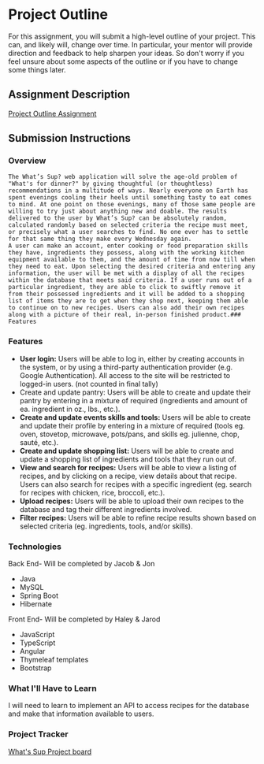 # Project Outline
For this assignment, you will submit a high-level outline of your project. This can, and likely will, change over time. In particular, your mentor will provide direction and feedback to help sharpen your ideas. So don't worry if you feel unsure about some aspects of the outline or if you have to change some things later.

## Assignment Description
[Project Outline Assignment](https://education.launchcode.org/liftoff/modules/assignments/project-outline)

## Submission Instructions

### Overview
	The What’s Sup? web application will solve the age-old problem of "What's for dinner?" by giving thoughtful (or thoughtless) recommendations in a multitude of ways. Nearly everyone on Earth has spent evenings cooling their heels until something tasty to eat comes to mind. At one point on those evenings, many of those same people are willing to try just about anything new and doable. The results delivered to the user by What’s Sup? can be absolutely random, calculated randomly based on selected criteria the recipe must meet, or precisely what a user searches to find. No one ever has to settle for that same thing they make every Wednesday again.
	A user can make an account, enter cooking or food preparation skills they have, ingredients they possess, along with the working kitchen equipment available to them, and the amount of time from now till when they need to eat. Upon selecting the desired criteria and entering any information, the user will be met with a display of all the recipes within the database that meets said criteria. If a user runs out of a	particular ingredient, they are able to click to swiftly remove it from their possessed ingredients and it will be added to a shopping list of items they are to get when they shop next, keeping them able to continue on to new recipes. Users can also add their own recipes along with a picture of their real, in-person finished product.### Features

### Features
- **User login:** Users will be able to log in, either by creating accounts in the system, or by using a third-party authentication provider (e.g. Google Authentication). All access to the site will be restricted to logged-in users. (not counted in final tally)
- Create and update pantry: Users will be able to create and update their pantry by entering in a mixture of required (ingredients and amount of ea. ingredient in oz., lbs., etc.).
- **Create and update events skills and tools:** Users will be able to create and update their profile by entering in a mixture of required (tools eg. oven, stovetop, microwave, pots/pans, and skills eg. julienne, chop, sauté, etc.).
- **Create and update shopping list:** Users will be able to create and update a shopping list of ingredients and tools that they run out of. 
- **View and search for recipes:** Users will be able to view a listing of recipes, and by clicking on a recipe, view details about that recipe. Users can also search for recipes with a specific ingredient (eg. search for recipes with chicken, rice, broccoli, etc.).
- **Upload recipes:** Users will be able to upload their own recipes to the database and tag their different ingredients involved.
- **Filter recipes:** Users will be able to refine recipe results shown based on selected criteria (eg. ingredients, tools, and/or skills). 

### Technologies
Back End- Will be completed by Jacob & Jon 

- Java
- MySQL
- Spring Boot
- Hibernate

Front End- Will be completed by Haley & Jarod

- JavaScript
- TypeScript
- Angular
- Thymeleaf templates
- Bootstrap

### What I'll Have to Learn
I will need to learn to implement an API to access recipes for the database and make that information available to users. 

### Project Tracker
[What's Sup Project board](https://trello.com/b/LV1H2KJy/whats-sup-project-board)
